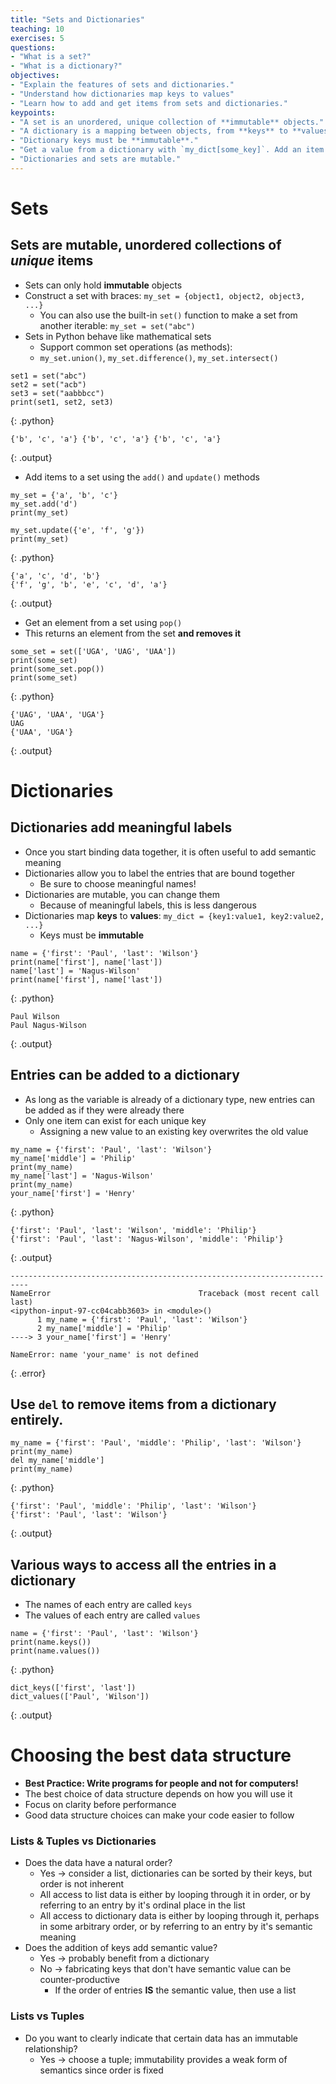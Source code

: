 ```yaml
---
title: "Sets and Dictionaries"
teaching: 10
exercises: 5
questions:
- "What is a set?"
- "What is a dictionary?"
objectives:
- "Explain the features of sets and dictionaries."
- "Understand how dictionaries map keys to values"
- "Learn how to add and get items from sets and dictionaries."
keypoints:
- "A set is an unordered, unique collection of **immutable** objects."
- "A dictionary is a mapping between objects, from **keys** to **values**."
- "Dictionary keys must be **immutable**."
- "Get a value from a dictionary with `my_dict[some_key]`. Add an item with `my_dict[some_key] = some_value`."
- "Dictionaries and sets are mutable."
---
```


# Sets
## Sets are mutable, unordered collections of *unique* items

*    Sets can only hold **immutable** objects
*    Construct a set with braces: `my_set = {object1, object2, object3, ...}`
     * You can also use the built-in `set()` function to make a set from another
       iterable: `my_set = set("abc")`
*    Sets in Python behave like mathematical sets
     * Support common set operations (as methods): 
     * `my_set.union()`, `my_set.difference()`, `my_set.intersect()`

~~~
set1 = set("abc")
set2 = set("acb")
set3 = set("aabbbcc")
print(set1, set2, set3)
~~~
{: .python}
~~~
{'b', 'c', 'a'} {'b', 'c', 'a'} {'b', 'c', 'a'}
~~~
{: .output}

*    Add items to a set using the `add()` and `update()` methods

~~~
my_set = {'a', 'b', 'c'}
my_set.add('d')
print(my_set)

my_set.update({'e', 'f', 'g'})
print(my_set)
~~~
{: .python}
~~~
{'a', 'c', 'd', 'b'}
{'f', 'g', 'b', 'e', 'c', 'd', 'a'}
~~~
{: .output}

*    Get an element from a set using `pop()`
*    This returns an element from the set **and removes it**

~~~
some_set = set(['UGA', 'UAG', 'UAA'])
print(some_set)
print(some_set.pop())
print(some_set)
~~~
{: .python}
~~~
{'UAG', 'UAA', 'UGA'}
UAG
{'UAA', 'UGA'}
~~~
{: .output}

# Dictionaries
## Dictionaries add meaningful labels

*    Once you start binding data together, it is often useful to add
     semantic meaning
*    Dictionaries allow you to label the entries that are bound together
     * Be sure to choose meaningful names!
*    Dictionaries are mutable, you can change them
     *   Because of meaningful labels, this is less dangerous
*    Dictionaries map **keys** to **values**: `my_dict = {key1:value1, key2:value2, ...}`
     * Keys must be **immutable**

~~~
name = {'first': 'Paul', 'last': 'Wilson'}
print(name['first'], name['last'])
name['last'] = 'Nagus-Wilson'
print(name['first'], name['last'])
~~~
{: .python}
~~~
Paul Wilson
Paul Nagus-Wilson
~~~
{: .output}

## Entries can be added to a dictionary

*    As long as the variable is already of a dictionary type, new entries can be
     added as if they were already there
*    Only one item can exist for each unique key
     * Assigning a new value to an existing key overwrites the old value

~~~
my_name = {'first': 'Paul', 'last': 'Wilson'}
my_name['middle'] = 'Philip'
print(my_name)
my_name['last'] = 'Nagus-Wilson'
print(my_name)
your_name['first'] = 'Henry'
~~~
{: .python}
~~~
{'first': 'Paul', 'last': 'Wilson', 'middle': 'Philip'}
{'first': 'Paul', 'last': 'Nagus-Wilson', 'middle': 'Philip'}
~~~
{: .output}
~~~
--------------------------------------------------------------------------
NameError                                 Traceback (most recent call last)
<ipython-input-97-cc04cabb3603> in <module>()
      1 my_name = {'first': 'Paul', 'last': 'Wilson'}
      2 my_name['middle'] = 'Philip'
----> 3 your_name['first'] = 'Henry'

NameError: name 'your_name' is not defined
~~~
{: .error}


## Use `del` to remove items from a dictionary entirely.

~~~
my_name = {'first': 'Paul', 'middle': 'Philip', 'last': 'Wilson'}
print(my_name)
del my_name['middle']
print(my_name)
~~~
{: .python}
~~~
{'first': 'Paul', 'middle': 'Philip', 'last': 'Wilson'}
{'first': 'Paul', 'last': 'Wilson'}
~~~
{: .output}

## Various ways to access all the entries in a dictionary

*   The names of each entry are called `keys`
*   The values of each entry are called `values`

~~~
name = {'first': 'Paul', 'last': 'Wilson'}
print(name.keys())
print(name.values())
~~~
{: .python}
~~~
dict_keys(['first', 'last'])
dict_values(['Paul', 'Wilson'])
~~~
{: .output}

# Choosing the best data structure

*   **Best Practice: Write programs for people and not for computers!**
*   The best choice of data structure depends on how you will use it
*   Focus on clarity before performance
*   Good data structure choices can make your code easier to follow

### Lists & Tuples vs Dictionaries

*   Does the data have a natural order?
    *  Yes &rarr; consider a list, dictionaries can be sorted by their keys, but 
       order is not inherent
    *  All access to list data is either by looping through it in order, or by 
       referring to an entry by it's ordinal place in the list
    *  All access to dictionary data is either by looping through it, perhaps 
       in some arbitrary order, or by referring to an entry by it's semantic meaning
*   Does the addition of keys add semantic value?
    *  Yes &rarr; probably benefit from a dictionary
    *  No  &rarr; fabricating keys that don't have semantic value can be counter-productive
        * If the order of entries **IS** the semantic value, then use a list

### Lists vs Tuples

*   Do you want to clearly indicate that certain data has an immutable relationship?
    * Yes &rarr; choose a tuple; immutability provides a weak form of semantics
      since order is fixed